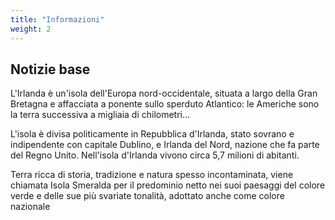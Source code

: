 ```yaml
---
title: "Informazioni"
weight: 2
---
```


## Notizie base

L'Irlanda è un'isola dell'Europa nord-occidentale, situata a largo della Gran Bretagna e affacciata a ponente sullo sperduto Atlantico: le Americhe sono la terra successiva a migliaia di chilometri...

L'isola è divisa politicamente in Repubblica d'Irlanda, stato sovrano e indipendente con capitale Dublino, e Irlanda del Nord, nazione che fa parte del Regno Unito. Nell'isola d'Irlanda vivono circa 5,7 milioni di abitanti.

Terra ricca di storia, tradizione e natura spesso incontaminata, viene chiamata Isola Smeralda per il predominio netto nei suoi paesaggi del colore verde e delle sue più svariate tonalità, adottato anche come colore nazionale
